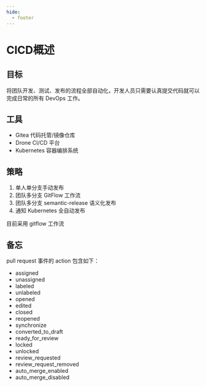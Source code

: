 ```yaml
---
hide:
  - footer
---
```


# CICD概述

## 目标

将团队开发、测试、发布的流程全部自动化，开发人员只需要认真提交代码就可以完成日常的所有 DevOps 工作。

## 工具

- Gitea 代码托管/镜像仓库
- Drone CI/CD 平台
- Kubernetes 容器编排系统

## 策略

1. 单人单分支手动发布
2. 团队多分支 GitFlow 工作流
3. 团队多分支 semantic-release 语义化发布
4. 通知 Kubernetes 全自动发布

目前采用 gitflow 工作流

## 备忘

pull request 事件的 action 包含如下：

- assigned
- unassigned
- labeled
- unlabeled
- opened
- edited
- closed
- reopened
- synchronize
- converted_to_draft
- ready_for_review
- locked
- unlocked
- review_requested
- review_request_removed
- auto_merge_enabled
- auto_merge_disabled

